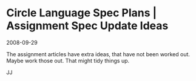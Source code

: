Circle Language Spec Plans | Assignment Spec Update Ideas
========================================================

2008-09-29

The assignment articles have extra ideas, that have not been worked out. Maybe work those out. That might tidy things up.

JJ
